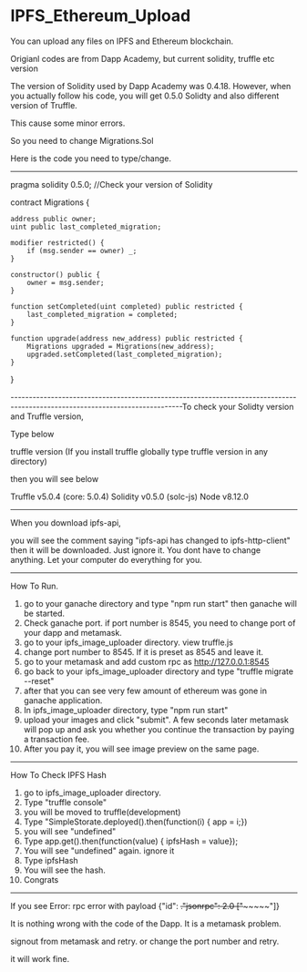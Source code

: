 # IPFS_Ethereum_Upload
You can upload any files on IPFS and Ethereum blockchain.

Origianl codes are from Dapp Academy, but current solidity, truffle etc version 

The version of Solidity used by Dapp Academy was 0.4.18. However, when you actually follow his code, you will get 0.5.0 Solidty and also different version of Truffle. 

This cause some minor errors. 

So you need to change Migrations.Sol 

Here is the code you need to type/change. 

-----------------------------------------------------------------------------------------------------------------------------
pragma solidity 0.5.0;    //Check your version of Solidity

contract Migrations {

    address public owner;
    uint public last_completed_migration;

    modifier restricted() {
        if (msg.sender == owner) _;
    }

    constructor() public {
        owner = msg.sender;
    }

    function setCompleted(uint completed) public restricted {
        last_completed_migration = completed;
    }

    function upgrade(address new_address) public restricted {
        Migrations upgraded = Migrations(new_address);
        upgraded.setCompleted(last_completed_migration);
    }
 }

-----------------------------------------------------------------------------------------------------------------------------To check your Solidty version and Truffle version,

Type below

truffle version (If you install truffle globally type truffle version in any directory)

then you will see below

Truffle v5.0.4 (core: 5.0.4)
Solidity v0.5.0 (solc-js)
Node v8.12.0

-----------------------------------------------------------------------------------------------------------------------------
When you download ipfs-api,

you will see the comment saying "ipfs-api has changed to ipfs-http-client" then it will be downloaded. 
Just ignore it. You dont have to change anything. Let your computer do everything for you.

-----------------------------------------------------------------------------------------------------------------------------

How To Run.
1. go to your ganache directory and type "npm run start" then ganache will be started. 
2. Check ganache port. if port number is 8545, you need to change port of your dapp and metamask.
3. go to your ipfs_image_uploader directory. view truffle.js
4. change port number to 8545. If it is preset as 8545 and leave it.
5. go to your metamask and add custom rpc as http://127.0.0.1:8545
6. go back to your ipfs_image_uploader directory and type "truffle migrate --reset"
7. after that you can see very few amount of ethereum was gone in ganache application. 
8. In ipfs_image_uploader directory, type "npm run start" 
9. upload your images and click "submit". A few seconds later metamask will pop up and ask you whether you continue the transaction by paying a transaction fee. 
10. After you pay it, you will see image preview on the same page. 

-----------------------------------------------------------------------------------------------------------------------------

How To Check IPFS Hash

1. go to ipfs_image_uploader directory.
2. Type "truffle console"
3. you will be moved to truffle(development) 
4. Type "SimpleStorate.deployed().then(function(i) { app = i;})
5. you will see "undefined"
6. Type app.get().then(function(value) { ipfsHash = value});
7. You will see "undefined" again. ignore it
8. Type ipfsHash
9. You will see the hash. 
10. Congrats

-----------------------------------------------------------------------------------------------------------------------------
If you see Error: rpc error with payload {"id": ~~~~~~~~~~."jsonrpc": 2.0 ["~~~~~~~~~~~~~~~"]} 

It is nothing wrong with the code of the Dapp. It is a metamask problem. 

signout from metamask and retry. or change the port number and retry. 

it will work fine. 










